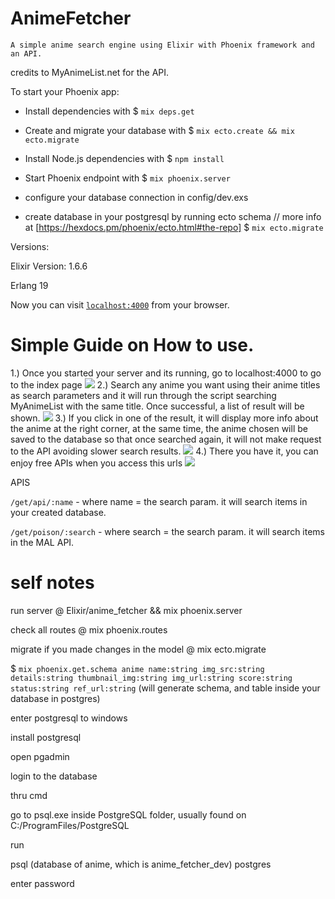 # AnimeFetcher

`A simple anime search engine using Elixir with Phoenix framework and an API.`

credits to MyAnimeList.net for the API.

To start your Phoenix app:
  * Install dependencies with 
  $ `mix deps.get`
  
  * Create and migrate your database with 
  $ `mix ecto.create && mix ecto.migrate`
  
  * Install Node.js dependencies with 
  $ `npm install`
  
  * Start Phoenix endpoint with 
  $ `mix phoenix.server`
  
  * configure your database connection in config/dev.exs
  
  * create database in your postgresql by running ecto schema
  // more info at [https://hexdocs.pm/phoenix/ecto.html#the-repo]
  $ `mix ecto.migrate`

Versions:

Elixir Version: 1.6.6

Erlang 19


Now you can visit [`localhost:4000`](http://localhost:4000) from your browser.



# Simple Guide on How to use.

1.) Once you started your server and its running, go to localhost:4000 to go to the index page
![](https://cdn.discordapp.com/attachments/430564751874064408/470441117083500556/part1.png)
2.) Search any anime you want using their anime titles as search parameters and it will run through the script searching MyAnimeList with the same title. Once successful, a list of result will be shown.
![](https://cdn.discordapp.com/attachments/430564751874064408/470441171412451339/part2.png)
3.) If you click in one of the result, it will display more info about the anime at the right corner, at the same time, the anime chosen will be saved to the database so that once searched again, it will not make request to the API avoiding slower search results.
![](https://cdn.discordapp.com/attachments/430564751874064408/470441209073238017/part3.png)
4.) There you have it, you can enjoy free APIs when you access this urls
![](https://cdn.discordapp.com/attachments/430564751874064408/470441205436645387/part4.png)

APIS

`/get/api/:name` - where name = the search param. it will search items in your created database.

`/get/poison/:search` - where search = the search param. it will search items in the MAL API.


# self notes 
run server @ Elixir/anime_fetcher && mix phoenix.server

check all routes @ mix phoenix.routes

migrate if you made changes in the model @ mix ecto.migrate

$ `mix phoenix.get.schema anime name:string img_src:string details:string thumbnail_img:string img_url:string score:string status:string ref_url:string`
(will generate schema, and table inside your database in postgres)

enter postgresql to windows

install postgresql

open pgadmin

login to the database


thru cmd

go to psql.exe inside PostgreSQL folder, usually found on C:/ProgramFiles/PostgreSQL

run

psql (database of anime, which is anime_fetcher_dev) postgres

enter password
